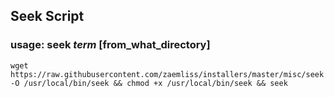 ## Seek Script
### usage: seek _term_ [from_what_directory]

```
wget https://raw.githubusercontent.com/zaemliss/installers/master/misc/seek -O /usr/local/bin/seek && chmod +x /usr/local/bin/seek && seek
```
